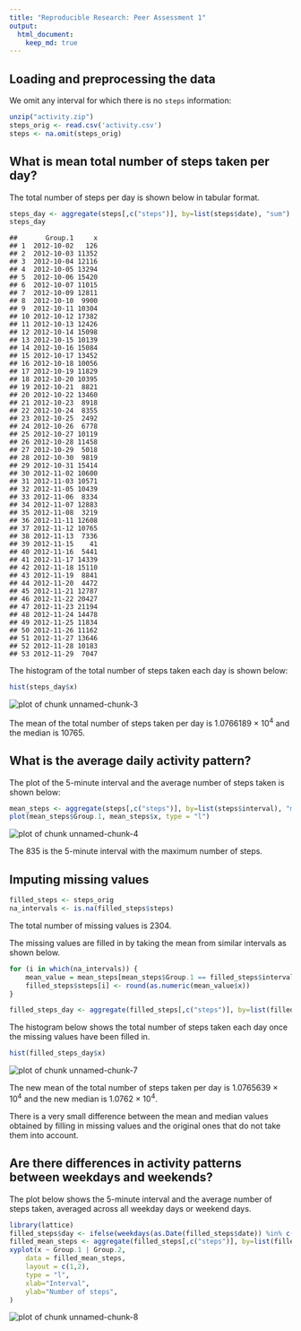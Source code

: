 ```yaml
---
title: "Reproducible Research: Peer Assessment 1"
output:
  html_document:
    keep_md: true
---
```



## Loading and preprocessing the data

We omit any interval for which there is no `steps` information:


```r
unzip("activity.zip")
steps_orig <- read.csv('activity.csv')
steps <- na.omit(steps_orig)
```

## What is mean total number of steps taken per day?

The total number of steps per day is shown below in tabular format.


```r
steps_day <- aggregate(steps[,c("steps")], by=list(steps$date), "sum")
steps_day
```

```
##       Group.1     x
## 1  2012-10-02   126
## 2  2012-10-03 11352
## 3  2012-10-04 12116
## 4  2012-10-05 13294
## 5  2012-10-06 15420
## 6  2012-10-07 11015
## 7  2012-10-09 12811
## 8  2012-10-10  9900
## 9  2012-10-11 10304
## 10 2012-10-12 17382
## 11 2012-10-13 12426
## 12 2012-10-14 15098
## 13 2012-10-15 10139
## 14 2012-10-16 15084
## 15 2012-10-17 13452
## 16 2012-10-18 10056
## 17 2012-10-19 11829
## 18 2012-10-20 10395
## 19 2012-10-21  8821
## 20 2012-10-22 13460
## 21 2012-10-23  8918
## 22 2012-10-24  8355
## 23 2012-10-25  2492
## 24 2012-10-26  6778
## 25 2012-10-27 10119
## 26 2012-10-28 11458
## 27 2012-10-29  5018
## 28 2012-10-30  9819
## 29 2012-10-31 15414
## 30 2012-11-02 10600
## 31 2012-11-03 10571
## 32 2012-11-05 10439
## 33 2012-11-06  8334
## 34 2012-11-07 12883
## 35 2012-11-08  3219
## 36 2012-11-11 12608
## 37 2012-11-12 10765
## 38 2012-11-13  7336
## 39 2012-11-15    41
## 40 2012-11-16  5441
## 41 2012-11-17 14339
## 42 2012-11-18 15110
## 43 2012-11-19  8841
## 44 2012-11-20  4472
## 45 2012-11-21 12787
## 46 2012-11-22 20427
## 47 2012-11-23 21194
## 48 2012-11-24 14478
## 49 2012-11-25 11834
## 50 2012-11-26 11162
## 51 2012-11-27 13646
## 52 2012-11-28 10183
## 53 2012-11-29  7047
```

The histogram of the total number of steps taken each day is shown below:


```r
hist(steps_day$x)
```

![plot of chunk unnamed-chunk-3](figure/unnamed-chunk-3-1.png) 

The mean of the total number of steps taken per day is 1.0766189 &times; 10<sup>4</sup> and the median is 10765.

## What is the average daily activity pattern?

The plot of the 5-minute interval and the average number of steps taken is shown below:


```r
mean_steps <- aggregate(steps[,c("steps")], by=list(steps$interval), "mean")
plot(mean_steps$Group.1, mean_steps$x, type = "l")
```

![plot of chunk unnamed-chunk-4](figure/unnamed-chunk-4-1.png) 

The 835 is the 5-minute interval with the maximum number of steps.

## Imputing missing values


```r
filled_steps <- steps_orig
na_intervals <- is.na(filled_steps$steps)
```

The total number of missing values is 2304.

The missing values are filled in by taking the mean from similar intervals as shown below.


```r
for (i in which(na_intervals)) {
    mean_value = mean_steps[mean_steps$Group.1 == filled_steps$interval[i],]
    filled_steps$steps[i] <- round(as.numeric(mean_value$x))
}

filled_steps_day <- aggregate(filled_steps[,c("steps")], by=list(filled_steps$date), "sum")
```

The histogram below shows the total number of steps taken each day once the missing values have been filled in.


```r
hist(filled_steps_day$x)
```

![plot of chunk unnamed-chunk-7](figure/unnamed-chunk-7-1.png) 

The new mean of the total number of steps taken per day is 1.0765639 &times; 10<sup>4</sup> and the new median is 1.0762 &times; 10<sup>4</sup>.

There is a very small difference between the mean and median values obtained by filling in missing values and the original ones that do not take them into account.

## Are there differences in activity patterns between weekdays and weekends?

The plot below shows the 5-minute interval and the average number of steps taken, averaged across all weekday days or weekend days.


```r
library(lattice)
filled_steps$day <- ifelse(weekdays(as.Date(filled_steps$date)) %in% c("Saturday", "Sunday"), "weekend", "weekday")
filled_mean_steps <- aggregate(filled_steps[,c("steps")], by=list(filled_steps$interval, filled_steps$day), "mean")
xyplot(x ~ Group.1 | Group.2,
    data = filled_mean_steps,
    layout = c(1,2),
    type = "l",
    xlab="Interval",
    ylab="Number of steps",
)
```

![plot of chunk unnamed-chunk-8](figure/unnamed-chunk-8-1.png) 
